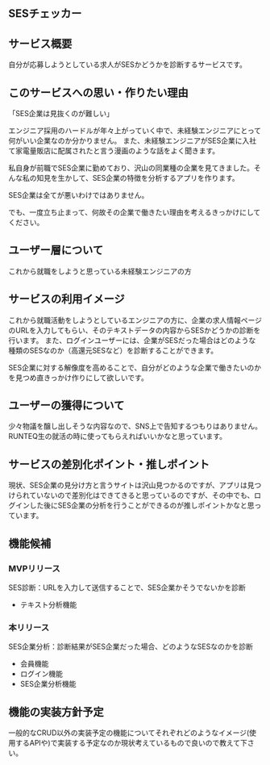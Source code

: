 ## SESチェッカー

## サービス概要
自分が応募しようとしている求人がSESかどうかを診断するサービスです。

## このサービスへの思い・作りたい理由
「SES企業は見抜くのが難しい」

エンジニア採用のハードルが年々上がっていく中で、未経験エンジニアにとって何がいい企業なのか分かりません。
また、未経験エンジニアがSES企業に入社て家電量販店に配属されたと言う漫画のような話をよく聞きます。

私自身が前職でSES企業に勤めており、沢山の同業種の企業を見てきました。そんな私の知見を生かして、SES企業の特徴を分析するアプリを作ります。

SES企業は全てが悪いわけではありません。

でも、一度立ち止まって、何故その企業で働きたい理由を考えるきっかけにしてください。

## ユーザー層について
これから就職をしようと思っている未経験エンジニアの方

## サービスの利用イメージ
これから就職活動をしようとしているエンジニアの方に、企業の求人情報ページのURLを入力してもらい、そのテキストデータの内容からSESかどうかの診断を行います。
また、ログインユーザーには、企業がSESだった場合はどのような種類のSESなのか（高還元SESなど）を診断することができます。

SES企業に対する解像度を高めることで、自分がどのような企業で働きたいのかを見つめ直きっかけ作りにして欲しいです。

## ユーザーの獲得について
少々物議を醸し出しそうな内容なので、SNS上で告知するつもりはありません。RUNTEQ生の就活の時に使ってもらえればいいかなと思っています。

## サービスの差別化ポイント・推しポイント
現状、SES企業の見分け方と言うサイトは沢山見つかるのですが、アプリは見つけられていないので差別化はできてきると思っているのですが、その中でも、ログインした後にSES企業の分析を行うことができるのが推しポイントかなと思っています。

## 機能候補
### MVPリリース
SES診断：URLを入力して送信することで、SES企業かそうでないかを診断

- テキスト分析機能

### 本リリース
SES企業分析：診断結果がSES企業だった場合、どのようなSESなのかを診断

- 会員機能
- ログイン機能
- SES企業分析機能

## 機能の実装方針予定


一般的なCRUD以外の実装予定の機能についてそれぞれどのようなイメージ(使用するAPIや)で実装する予定なのか現状考えているもので良いので教えて下さい。
